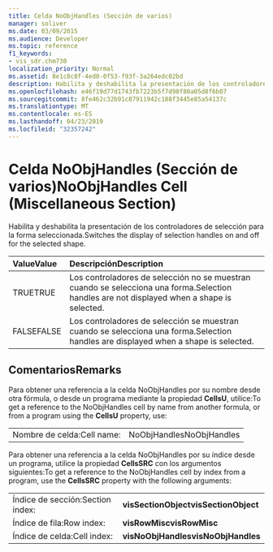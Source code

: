 ```yaml
---
title: Celda NoObjHandles (Sección de varios)
manager: soliver
ms.date: 03/09/2015
ms.audience: Developer
ms.topic: reference
f1_keywords:
- vis_sdr.chm730
localization_priority: Normal
ms.assetid: 8e1c8c8f-4ed0-0f53-f93f-3a264edc02bd
description: Habilita y deshabilita la presentación de los controladores de selección para la forma seleccionada.
ms.openlocfilehash: e46f19d77d1743fb7223b5f7d98f80a05d8f6b07
ms.sourcegitcommit: 8fe462c32b91c87911942c188f3445e85a54137c
ms.translationtype: MT
ms.contentlocale: es-ES
ms.lasthandoff: 04/23/2019
ms.locfileid: "32357242"
---
```

# <a name="noobjhandles-cell-miscellaneous-section"></a><span data-ttu-id="35800-103">Celda NoObjHandles (Sección de varios)</span><span class="sxs-lookup"><span data-stu-id="35800-103">NoObjHandles Cell (Miscellaneous Section)</span></span>

<span data-ttu-id="35800-104">Habilita y deshabilita la presentación de los controladores de selección para la forma seleccionada.</span><span class="sxs-lookup"><span data-stu-id="35800-104">Switches the display of selection handles on and off for the selected shape.</span></span>
  
|<span data-ttu-id="35800-105">**Value**</span><span class="sxs-lookup"><span data-stu-id="35800-105">**Value**</span></span>|<span data-ttu-id="35800-106">**Descripción**</span><span class="sxs-lookup"><span data-stu-id="35800-106">**Description**</span></span>|
|:-----|:-----|
| <span data-ttu-id="35800-107">TRUE</span><span class="sxs-lookup"><span data-stu-id="35800-107">TRUE</span></span>  <br/> | <span data-ttu-id="35800-108">Los controladores de selección no se muestran cuando se selecciona una forma.</span><span class="sxs-lookup"><span data-stu-id="35800-108">Selection handles are not displayed when a shape is selected.</span></span>  <br/> |
| <span data-ttu-id="35800-109">FALSE</span><span class="sxs-lookup"><span data-stu-id="35800-109">FALSE</span></span>  <br/> | <span data-ttu-id="35800-110">Los controladores de selección se muestran cuando se selecciona una forma.</span><span class="sxs-lookup"><span data-stu-id="35800-110">Selection handles are displayed when a shape is selected.</span></span>  <br/> |
   
## <a name="remarks"></a><span data-ttu-id="35800-111">Comentarios</span><span class="sxs-lookup"><span data-stu-id="35800-111">Remarks</span></span>

<span data-ttu-id="35800-112">Para obtener una referencia a la celda NoObjHandles por su nombre desde otra fórmula, o desde un programa mediante la propiedad **CellsU**, utilice:</span><span class="sxs-lookup"><span data-stu-id="35800-112">To get a reference to the NoObjHandles cell by name from another formula, or from a program using the **CellsU** property, use:</span></span> 
  
|||
|:-----|:-----|
| <span data-ttu-id="35800-113">Nombre de celda:</span><span class="sxs-lookup"><span data-stu-id="35800-113">Cell name:</span></span>  <br/> | <span data-ttu-id="35800-114">NoObjHandles</span><span class="sxs-lookup"><span data-stu-id="35800-114">NoObjHandles</span></span>  <br/> |
   
<span data-ttu-id="35800-115">Para obtener una referencia a la celda NoObjHandles por su índice desde un programa, utilice la propiedad **CellsSRC** con los argumentos siguientes:</span><span class="sxs-lookup"><span data-stu-id="35800-115">To get a reference to the NoObjHandles cell by index from a program, use the **CellsSRC** property with the following arguments:</span></span> 
  
|||
|:-----|:-----|
| <span data-ttu-id="35800-116">Índice de sección:</span><span class="sxs-lookup"><span data-stu-id="35800-116">Section index:</span></span>  <br/> |<span data-ttu-id="35800-117">**visSectionObject**</span><span class="sxs-lookup"><span data-stu-id="35800-117">**visSectionObject**</span></span> <br/> |
| <span data-ttu-id="35800-118">Índice de fila:</span><span class="sxs-lookup"><span data-stu-id="35800-118">Row index:</span></span>  <br/> |<span data-ttu-id="35800-119">**visRowMisc**</span><span class="sxs-lookup"><span data-stu-id="35800-119">**visRowMisc**</span></span> <br/> |
| <span data-ttu-id="35800-120">Índice de celda:</span><span class="sxs-lookup"><span data-stu-id="35800-120">Cell index:</span></span>  <br/> |<span data-ttu-id="35800-121">**visNoObjHandles**</span><span class="sxs-lookup"><span data-stu-id="35800-121">**visNoObjHandles**</span></span> <br/> |
   

